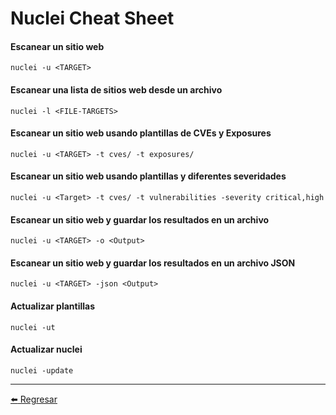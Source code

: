# Nuclei Cheat Sheet

#### Escanear un sitio web
```
nuclei -u <TARGET>
```

#### Escanear una lista de sitios web desde un archivo
```
nuclei -l <FILE-TARGETS>
```

#### Escanear un sitio web usando plantillas de CVEs y Exposures
```
nuclei -u <TARGET> -t cves/ -t exposures/
```

#### Escanear un sitio web usando plantillas y diferentes severidades
```
nuclei -u <Target> -t cves/ -t vulnerabilities -severity critical,high
```

#### Escanear un sitio web y guardar los resultados en un archivo
```
nuclei -u <TARGET> -o <Output>
```

#### Escanear un sitio web y guardar los resultados en un archivo JSON
```
nuclei -u <TARGET> -json <Output>
```

#### Actualizar plantillas
```
nuclei -ut
```

#### Actualizar nuclei
```
nuclei -update
```

---

[:arrow_left: Regresar](https://github.com/m4lal0/cheatsheets)